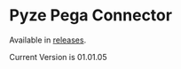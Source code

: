 # Pyze Pega Connector

Available in [releases](https://github.com/pyze/pega/releases).

Current Version is 01.01.05

